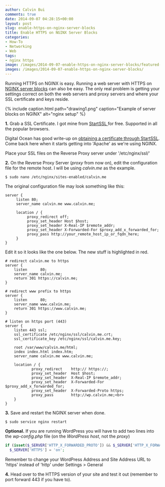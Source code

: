```yaml
---
author: Calvin Bui
comments: true
date: 2014-09-07 04:28:15+00:00
layout: post
slug: enable-https-on-nginx-server-blocks
title: Enable HTTPS on NGINX Server Blocks
categories:
- How-To
- Networking
- Web
tags:
- nginx https
image: /images/2014-09-07-enable-https-on-nginx-server-blocks/featured-image.jpg 
images: /images/2014-09-07-enable-https-on-nginx-server-blocks/
---
```


Running HTTPS on NGINX is easy. Running a web server with HTTPS on [NGINX server blocks](http://wiki.nginx.org/ServerBlockExample) can also be easy. The only real problem is getting your settings correct on both the web servers and proxy servers and where your SSL certificate and keys reside.

<!-- more -->

{% include caption.html path="drawing1.png" caption="Example of server blocks on NGINX" alt="nginx setup" %}

**1.** Grab a SSL Certificate. I got mine from [StartSSL ](https://www.startssl.com/%20)for free. Supported in all the popular browsers.

Digital Ocean has good write-up on [obtaining a certificate through StartSSL](https://www.digitalocean.com/community/tutorials/how-to-set-up-apache-with-a-free-signed-ssl-certificate-on-a-vps). Come back here when it starts getting into 'Apache' as we're using NGINX.

Place your SSL files on the Reverse Proxy server under '/etc/nginx/ssl/'

**2.** On the Reverse Proxy Server (_proxy_ from now on), edit the configuration file for the remote host. I will be using _calvin.me_ as the example.

```terminal
$ sudo nano /etc/nginx/sites-enabled/calvin.me
```

The original configuration file may look something like this:

```nginx
server {
     listen 80;
     server_name calvin.me www.calvin.me;

     location / {
          proxy_redirect off;
          proxy_set_header Host $host;
          proxy_set_header X-Real-IP $remote_addr;
          proxy_set_header X-Forwarded-For $proxy_add_x_forwarded_for;
          proxy_pass http://your_remote_host_ip_or_fqdn_here;
     }
}
```

Edit it so it looks like the one below. The new stuff is highlighted in red.

```nginx
# redirect calvin.me to https
server {
    listen      80;
    server_name calvin.me;
    return 301 https://calvin.me;
}

# redirect www prefix to https
server {
    listen      80;
    server_name www.calvin.me;
    return 301 https://www.calvin.me;
}

# listen on https port (443)
server {
    listen 443 ssl;
    ssl_certificate /etc/nginx/ssl/calvin.me.crt;
    ssl_certificate_key /etc/nginx/ssl/calvin.me.key;

    root /var/www/calvin.me/html;
    index index.html index.htm;
    server_name calvin.me www.calvin.me;

    location / {
            proxy_redirect    http:// https://;
            proxy_set_header  Host $host;
            proxy_set_header  X-Real-IP $remote_addr;
            proxy_set_header  X-Forwarded-For $proxy_add_x_forwarded_for;
            proxy_set_header  X-Forwarded-Proto https;
            proxy_pass        http://wp.calvin.me;<br>        
    }
}
```

**3.** Save and restart the NGINX server when done.

```terminal
$ sudo service nginx restart
```

**Optional.** If you are running WordPress you will have to add two lines into the _wp-config.php_ file (on the _WordPress host_, not the _proxy_)

```php
if (isset($_SERVER['HTTP_X_FORWARDED_PROTO']) && $_SERVER['HTTP_X_FORWARDED_PROTO'] == 'https')
  $_SERVER['HTTPS'] = 'on';
```
Remember to change your WordPress Address and Site Address URL to 'https' instead of 'http' under Settings > General

**4.** Head over to the HTTPS version of your site and test it out (remember to port forward 443 if you have to).
